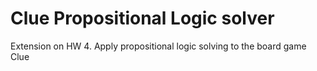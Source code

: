 # Clue Propositional Logic solver
Extension on HW 4. Apply propositional logic solving to the board game Clue
